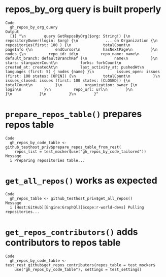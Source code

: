 # repos_by_org query is built properly

    Code
      gh_repos_by_org_query
    Output
      [1] "\n        query GetReposByOrg($org: String!) {\n          repositoryOwner(login: $org) {\n            ... on Organization {\n              repositories(first: 100 ) {\n              totalCount\n        pageInfo {\n          endCursor\n          hasNextPage\n        }\n        nodes {\n          repo_id: id\n          repo_name: name\n          default_branch: defaultBranchRef {\n            name\n          }\n          stars: stargazerCount\n          forks: forkCount\n          created_at: createdAt\n          last_activity_at: pushedAt\n          languages (first: 5) { nodes {name} }\n          issues_open: issues (first: 100 states: [OPEN]) {\n            totalCount\n          }\n          issues_closed: issues (first: 100 states: [CLOSED]) {\n            totalCount\n          }\n          organization: owner {\n            login\n          }\n          repo_url: url\n        }\n              }\n            }\n          }\n        }"

# `prepare_repos_table()` prepares repos table

    Code
      gh_repos_by_code_table <- github_testhost_priv$prepare_repos_table_from_rest(
        repos_list = test_mocker$use("gh_repos_by_code_tailored"))
    Message
      i Preparing repositories table...

# `get_all_repos()` works as expected

    Code
      gh_repos_table <- github_testhost_priv$get_all_repos()
    Message
      i [Host:GitHub][Engine:GraphQl][Scope:r-world-devs] Pulling repositories...

# `get_repos_contributors()` adds contributors to repos table

    Code
      gh_repos_by_code_table <- test_rest_github$get_repos_contributors(repos_table = test_mocker$
        use("gh_repos_by_code_table"), settings = test_settings)

